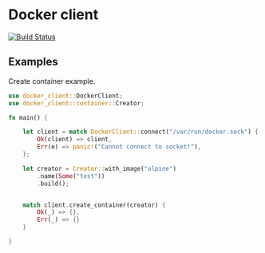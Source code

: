 # Docker client

[![Build Status](https://travis-ci.org/tuplecats/docker-client.svg?branch=0.1.0-alpha1)](https://travis-ci.org/tuplecats/docker-client)

## Examples
Create container example.

```rust
use docker_client::DockerClient;
use docker_client::container::Creator;

fn main() {

    let client = match DockerClient::connect("/var/run/docker.sock") {
        Ok(client) => client,
        Err(e) => panic!("Cannot connect to socket!"),
    };

    let creator = Creator::with_image("alpine")
        .name(Some("test"))
        .build();


    match client.create_container(creator) {
        Ok(_) => {},
        Err(_) => {}
    }

}
```
